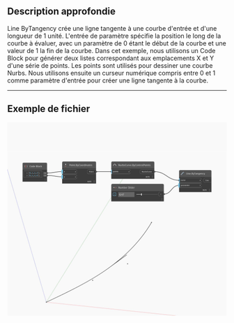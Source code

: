 ## Description approfondie
Line ByTangency crée une ligne tangente à une courbe d'entrée et d'une longueur de 1 unité. L'entrée de paramètre spécifie la position le long de la courbe à évaluer, avec un paramètre de 0 étant le début de la courbe et une valeur de 1 la fin de la courbe. Dans cet exemple, nous utilisons un Code Block pour générer deux listes correspondant aux emplacements X et Y d'une série de points. Les points sont utilisés pour dessiner une courbe Nurbs. Nous utilisons ensuite un curseur numérique compris entre 0 et 1 comme paramètre d'entrée pour créer une ligne tangente à la courbe.
___
## Exemple de fichier

![ByTangency](./Autodesk.DesignScript.Geometry.Line.ByTangency_img.jpg)

